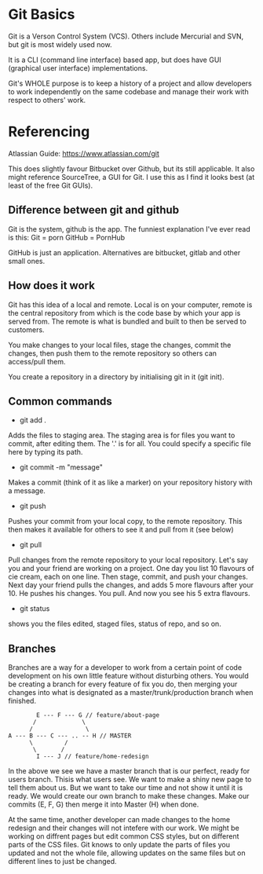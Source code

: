 # Git Basics

Git is a Verson Control System (VCS). Others include Mercurial and SVN, but git is most widely used now.

It is a CLI (command line interface) based app, but does have GUI (graphical user interface) implementations.

Git's WHOLE purpose is to keep a history of a project and allow developers to work independently on the same codebase and manage their work with respect to others' work.

# Referencing
Atlassian Guide: https://www.atlassian.com/git

This does slightly favour Bitbucket over Github, but its still applicable. It also might reference SourceTree, a GUI for Git. I use this as I find it looks best (at least of the free Git GUIs).

## Difference between git and github

Git is the system, github is the app. The funniest explanation I've ever read is this:
Git = porn
GitHub = PornHub

GitHub is just an application. Alternatives are bitbucket, gitlab and other small ones.

## How does it work
Git has this idea of a local and remote. Local is on your computer, remote is the central repository from which is the code base by which your app is served from. The remote is what is bundled and built to then be served to customers.

You make changes to your local files, stage the changes, commit the changes, then push them to the remote repository so others can access/pull them.

You create a repository in a directory by initialising git in it (git init).

## Common commands
* git add .

Adds the files to staging area. The staging area is for files you want to commit, after editing them. The '.' is for all. You could specify a specific file here by typing its path.

* git commit -m "message"

Makes a commit (think of it as like a marker) on your repository history with a message.

* git push

Pushes your commit from your local copy, to the remote repository. This then makes it available for others to see it and pull from it (see below)

* git pull

Pull changes from the remote repository to your local repository. Let's say you and your friend are working on a project. One day you list 10 flavours of cie cream, each on one line. Then stage, commit, and push your changes. Next day your friend pulls the changes, and adds 5 more flavours after your 10. He pushes his changes. You pull. And now you see his 5 extra flavours.

* git status

shows you the files edited, staged files, status of repo, and so on.

## Branches

Branches are a way for a developer to work from a certain point of code development on his own little feature without disturbing others. You would be creating a branch for every feature of fix you do, then merging your changes into what is designated as a master/trunk/production branch when finished.

```
        E --- F --- G // feature/about-page
       /             \
      /               \
A --- B --- C --- .. -- H // MASTER
      \         /
       \       /
        I --- J // feature/home-redesign
```

In the above we see we have a master branch that is our perfect, ready for users branch. Thisis what users see. We want to make a shiny new page to tell them about us. But we want to take our time and not show it until it is ready. We would create our own branch to make these changes. Make our commits (E, F, G) then merge it into Master (H) when done.

At the same time, another developer can made changes to the home redesign and their changes will not intefere with our work. We might be working on diffrent pages but edit common CSS styles, but on different parts of the CSS files. Git knows to only update the parts of files you updated and not the whole file, allowing updates on the same files but on different lines to just be changed.

